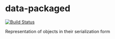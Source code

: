 # data-packaged

[![Build Status](https://travis-ci.org/literate-unitb/data-packaged.svg?branch=master)](https://travis-ci.org/literate-unitb/data-packaged)

Representation of objects in their serialization form

